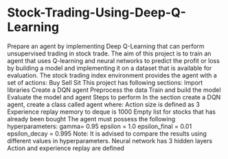 # Stock-Trading-Using-Deep-Q-Learning
Prepare an agent by implementing Deep Q-Learning that can perform unsupervised trading in stock trade. The aim of this project is to train an agent that uses Q-learning and neural networks to predict the profit or loss by building a model and implementing it on a dataset that is available for evaluation.
The stock trading index environment provides the agent with a set of actions:
Buy
Sell
Sit
This project has following sections:
Import libraries
Create a DQN agent
Preprocess the data
Train and build the model
Evaluate the model and agent 
Steps to perform
In the section create a DQN agent, create a class called agent where:
Action size is defined as 3
Experience replay memory to deque is 1000
Empty list for stocks that has already been bought
The agent must possess the following hyperparameters:
gamma= 0.95
epsilon = 1.0
epsilon_final = 0.01
epsilon_decay = 0.995
Note: It is advised to compare the results using different values in hyperparameters.
Neural network has 3 hidden layers
Action and experience replay are defined
